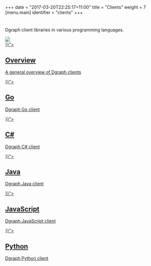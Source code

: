 +++
date = "2017-03-20T22:25:17+11:00"
title = "Clients"
weight = 7
[menu.main]
  identifier = "clients"
+++

<div class="landing">
  <div class="hero">
    <h1></h1>
    <p>
      Dgraph client libraries in various programming languages.
    </p>
    <img class="hero-deco" src="/images/hero-deco.png" />
  </div>
  <div class="item">
    <div class="icon"><i class="lni lni-play" aria-hidden="true"></i></div>
    <a  href="{{< relref "overview.md">}}">
      <h2>Overview</h2>
      <p>
        A general overview of Dgraph clients
      </p>
    </a>
  </div>
  <div class="item">
    <div class="icon"><i class="fa fa-university" aria-hidden="true"></i></div>
    <a href="{{< relref "go.md">}}">
      <h2>Go</h2>
      <p>
        Dgraph Go client
      </p>
    </a>
  </div>
  <div class="item">
    <div class="icon"><i class="fa fa-code-fork" aria-hidden="true"></i></div>
    <a href="{{< relref "c-sharp.md">}}">
      <h2>C#</h2>
      <p>
        Dgraph C# client
      </p>
    </a>
  </div>

  <div class="item">
    <div class="icon"><i class="lni lni-graduation" aria-hidden="true"></i></div>
    <a href="{{< relref "java.md">}}">
      <h2>Java</h2>
      <p>
        Dgraph Java client
      </p>
    </a>
  </div>
  <div class="item">
    <div class="icon"><i class="lni lni-fireworks" aria-hidden="true"></i></div>
    <a href="{{< relref "javascript.md">}}">
      <h2>JavaScript</h2>
      <p>
        Dgraph JavaScript client
      </p>
    </a>
  </div>
  <div class="item">
    <div class="icon"><i class="fa fa-cog" aria-hidden="true"></i></div>
    <a href="{{< relref "python.md">}}">
      <h2>Python</h2>
      <p>
        Dgraph Python client
      </p>
    </a>
  </div>

</div>

<style>
  ul.contents {
    display: none;
  }
</style>
